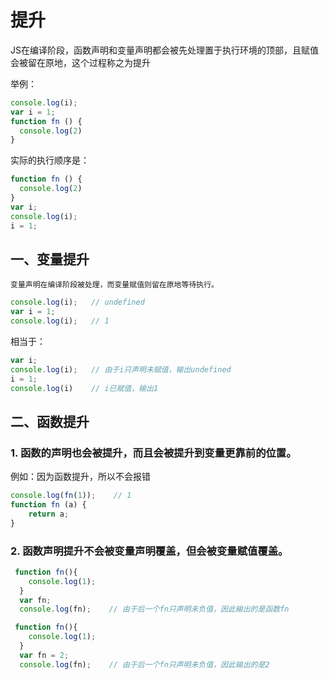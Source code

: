 # 提升

JS在编译阶段，函数声明和变量声明都会被先处理置于执行环境的顶部，且赋值会被留在原地，这个过程称之为提升

举例：
```js
console.log(i);
var i = 1;
function fn () {
  console.log(2)
}
```

实际的执行顺序是：
```js
function fn () {
  console.log(2)
}
var i;
console.log(i);
i = 1;
```

## 一、变量提升

```
变量声明在编译阶段被处理，而变量赋值则留在原地等待执行。
```

```js
console.log(i);   // undefined
var i = 1;
console.log(i);   // 1
```
相当于：
```js
var i;
console.log(i);   // 由于i只声明未赋值，输出undefined
i = 1;
console.log(i)    // i已赋值，输出1
```
## 二、函数提升

### 1. 函数的声明也会被提升，而且会被提升到变量更靠前的位置。

例如：因为函数提升，所以不会报错
```js
console.log(fn(1));    // 1
function fn (a) {
    return a;
}
```

### 2. 函数声明提升不会被变量声明覆盖，但会被变量赋值覆盖。

```js
 function fn(){
    console.log(1);
  }
  var fn;
  console.log(fn);    // 由于后一个fn只声明未负值，因此输出的是函数fn
```

```js
 function fn(){
    console.log(1);
  }
  var fn = 2;
  console.log(fn);    // 由于后一个fn只声明未负值，因此输出的是2
```